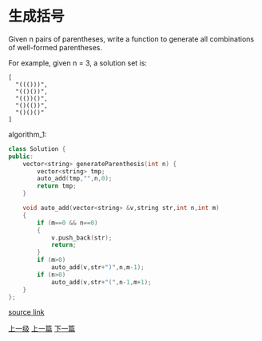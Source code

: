 # 生成括号

Given n pairs of parentheses, write a function to generate all combinations of well-formed parentheses.

For example, given n = 3, a solution set is:

```
[
  "((()))",
  "(()())",
  "(())()",
  "()(())",
  "()()()"
]
```

algorithm_1:
```c++
class Solution {
public:
    vector<string> generateParenthesis(int n) {
        vector<string> tmp;
        auto_add(tmp,"",n,0);
        return tmp;
    }

    void auto_add(vector<string> &v,string str,int n,int m)
    {
        if (m==0 && n==0)
        {
            v.push_back(str);
            return;
        }
        if (m>0)
            auto_add(v,str+")",n,m-1);
        if (n>0)
            auto_add(v,str+"(",n-1,m+1);
    }
};

```

[source link](https://leetcode.com/problems/generate-parentheses/discuss/)


[上一级](README.md)
[上一篇](divide_two_integers.md)
[下一篇](intToRoman.md)
